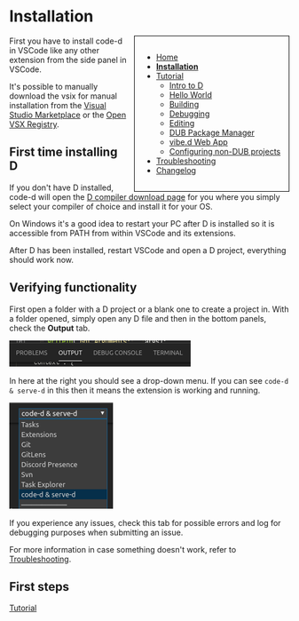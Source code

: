 <!-- Documentation generated from docs-src/install.md -->

# Installation

<div style="float: right; margin-left: 1em; padding: 1em; border: 1px solid white; position: relative; z-index: 10; outline: 1px solid black;">

* [Home](index.md)
* **[Installation](install.md)**
* [Tutorial](intro-to-d.md)
	* [Intro to D](intro-to-d.md)
	* [Hello World](hello-world.md)
	* [Building](building.md)
	* [Debugging](debugging.md)
	* [Editing](editing.md)
	* [DUB Package Manager](dub.md)
	* [vibe.d Web App](vibe-d.md)
	* [Configuring non-DUB projects](non-dub.md)
* [Troubleshooting](troubleshooting.md)
* [Changelog](../CHANGELOG.md)

</div>

First you have to install code-d in VSCode like any other extension from the side panel in VSCode.

It's possible to manually download the vsix for manual installation from the [Visual Studio Marketplace](https://marketplace.visualstudio.com/items?itemName=webfreak.code-d) or the [Open VSX Registry](https://open-vsx.org/extension/webfreak/code-d).

## First time installing D

If you don't have D installed, code-d will open the [D compiler download page](https://dlang.org/download.html) for you where you simply select your compiler of choice and install it for your OS.

On Windows it's a good idea to restart your PC after D is installed so it is accessible from PATH from within VSCode and its extensions.

After D has been installed, restart VSCode and open a D project, everything should work now.

## Verifying functionality

First open a folder with a D project or a blank one to create a project in. With a folder opened, simply open any D file and then in the bottom panels, check the **Output** tab.

![output tab to check](images/output_tab.png)

In here at the right you should see a drop-down menu. If you can see `code-d & serve-d` in this then it means the extension is working and running.

![serve-d in the output panel drop down](images/output_tab_served_dropdown.png)

If you experience any issues, check this tab for possible errors and log for debugging purposes when submitting an issue.

For more information in case something doesn't work, refer to [Troubleshooting](troubleshooting.md).

## First steps

[Tutorial](intro-to-d.md)
